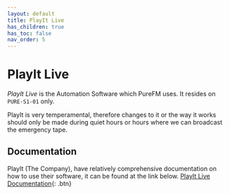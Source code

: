 ```yaml
---
layout: default
title: PlayIt Live
has_children: true
has_toc: false
nav_order: 5
---
```


# PlayIt Live

*PlayIt Live* is the Automation Software which PureFM uses. It resides on `PURE-S1-01` only.  

PlayIt is very temperamental, therefore changes to it or the way it works should only be made during quiet hours or hours where we can broadcast the emergency tape.

## Documentation
PlayIt (The Company), have relatively comprehensive documentation on how to use their software, it can be found at the link below.
[PlayIt Live Documentation](https://docs.playitsoftware.com/PlayItLive/214/){: .btn}